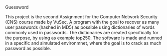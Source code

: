 Guessword

This project is the second Assignment for the Computer Network Security (CNS) course made by VuSec. 
A program with the goal to recover as many user passwords (hashed in MD5) as possible using dictionaries of words commonly used in passwords.
The dictionaries are created specifically for the purpose, by using as example top250. The software is made and runned in a specific and simulated environmnet, where the goal is to crack as much password as possible.
